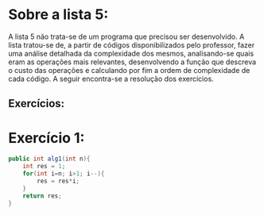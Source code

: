# Sobre a lista 5:
A lista 5 não trata-se de um programa que precisou ser desenvolvido. A lista tratou-se de, a partir de códigos disponibilizados pelo professor, fazer uma análise detalhada da complexidade dos mesmos, analisando-se quais eram as operações mais relevantes, desenvolvendo a função que descreva o custo das operações e calculando por fim a ordem de complexidade de cada código. A seguir encontra-se a resolução dos exercícios.

## Exercícios:
# Exercício 1:
~~~C#
public int alg1(int n){
    int res = 1;
    for(int i=n; i>1; i--){
        res = res*i;
    }
    return res;
}
~~~
